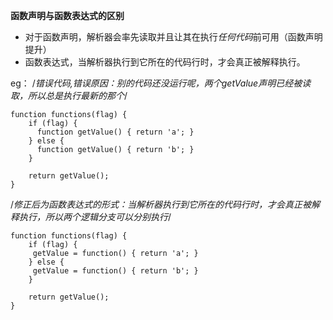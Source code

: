 **函数声明与函数表达式的区别**

- 对于函数声明，解析器会率先读取并且让其在执行*任何代码*前可用（函数声明提升）
- 函数表达式，当解析器执行到它所在的代码行时，才会真正被解释执行。

eg：
/*错误代码,错误原因：别的代码还没运行呢，两个getValue声明已经被读取，所以总是执行最新的那个*/
```
function functions(flag) {
    if (flag) {
      function getValue() { return 'a'; }
    } else {
      function getValue() { return 'b'; }
    }

    return getValue();
}
```

/*修正后为函数表达式的形式：当解析器执行到它所在的代码行时，才会真正被解释执行，所以两个逻辑分支可以分别执行*/

```
function functions(flag) {
    if (flag) {
     getValue = function() { return 'a'; }
    } else {
     getValue = function() { return 'b'; }
    }

    return getValue();
}
```
